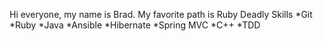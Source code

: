 Hi everyone, my name is Brad.
My favorite path is Ruby
Deadly Skills
*Git
*Ruby
*Java
*Ansible
*Hibernate
*Spring MVC
*C++
*TDD
